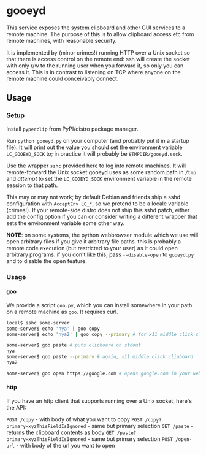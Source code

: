 # gooeyd

This service exposes the system clipboard and other GUI services to a remote
machine. The purpose of this is to allow clipboard access etc from remote
machines, with reasonable security.

It is implemented by (minor crimes!) running HTTP over a Unix socket so that
there is access control on the remote end: ssh will create the socket with only
r/w to the running user when you forward it, so only you can access it. This is
in contrast to listening on TCP where anyone on the remote machine could
conceivably connect.

## Usage

### Setup

Install `pyperclip` from PyPI/distro package manager.

Run `python gooeyd.py` on your computer (and probably put it in a startup
file). It will print out the value you should set the environment variable
`LC_GOOEYD_SOCK` to; in practice it will probably be `$TMPDIR/gooeyd.sock`.

Use the wrapper `sshc` provided here to log into remote machines. It will
remote-forward the Unix socket gooeyd uses as some random path in `/tmp` and
*attempt* to set the `LC_GOOEYD_SOCK` environment variable in the remote
session to that path.

This may or may not work; by default Debian and friends ship a sshd
configuration with `AcceptEnv LC_*`, so we pretend to be a locale variable
(crimes!). If your remote-side distro does not ship this sshd patch, either add
the config option if you can or consider writing a different wrapper that sets
the environment variable some other way.

**NOTE**: on some systems, the python webbrowser module which we use will open
arbitrary files if you give it arbitrary file paths. this is probably a remote
code execution (but restricted to your user) as it could open arbitrary
programs. if you don't like this, pass `--disable-open` to `gooeyd.py` and to
disable the open feature.

### Usage

#### goo

We provide a script `goo.py`, which you can install somewhere in your path on a
remote machine as `goo`. It requires curl.

```sh
local$ sshc some-server
some-server$ echo 'nya' | goo copy
some-server$ echo 'nya2' | goo copy --primary # for x11 middle click clipboard if present

some-server$ goo paste # puts clipboard on stdout
nya
some-server$ goo paste --primary # again, x11 middle click clipboard
nya2

some-server$ goo open https://google.com # opens google.com in your web browser
```

#### http

If you have an http client that supports running over a Unix socket, here's the
API:

`POST /copy` - with body of what you want to copy
`POST /copy?primary=xyzThisFieldIsIgnored` - same but primary selection
`GET /paste` - returns the clipboard contents as body
`GET /paste?primary=xyzThisFieldIsIgnored` - same but primary selection
`POST /open-url` - with body of the url you want to open
